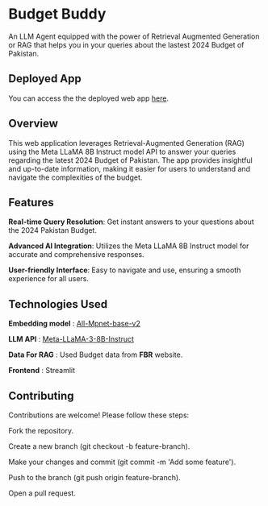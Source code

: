 # Budget Buddy

An LLM Agent equipped with the power of Retrieval Augmented Generation or RAG that helps you in your queries about the lastest 2024 Budget of Pakistan.

## Deployed App

You can access the the deployed web app [here](https://budgetbuddypk.streamlit.app/).

## Overview
This web application leverages Retrieval-Augmented Generation (RAG) using the Meta LLaMA 8B Instruct model API to answer your queries regarding the latest 2024 Budget of Pakistan. The app provides insightful and up-to-date information, making it easier for users to understand and navigate the complexities of the budget.

## Features
**Real-time Query Resolution**: Get instant answers to your questions about the 2024 Pakistan Budget.

**Advanced AI Integration**: Utilizes the Meta LLaMA 8B Instruct model for accurate and comprehensive responses.

**User-friendly Interface**: Easy to navigate and use, ensuring a smooth experience for all users.

## Technologies Used

**Embedding model** : [All-Mpnet-base-v2](https://huggingface.co/sentence-transformers/all-mpnet-base-v2)

**LLM API** : [Meta-LLaMA-3-8B-Instruct](https://huggingface.co/meta-llama/Meta-Llama-3-8B-Instruct)

**Data For RAG** : Used Budget data from **FBR** website.

**Frontend** : Streamlit

## Contributing
Contributions are welcome! Please follow these steps:

Fork the repository.

Create a new branch (git checkout -b feature-branch).

Make your changes and commit (git commit -m 'Add some feature').

Push to the branch (git push origin feature-branch).

Open a pull request.


